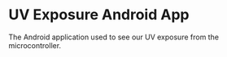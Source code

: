 # UV Exposure Android App
The Android application used to see our UV exposure from the microcontroller.
